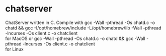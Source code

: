 # chatserver
ChatServer written in C. Compile with gcc -Wall -pthread -Os chatd.c -o chatd && gcc -I/opt/homebrew/include -L/opt/homebrew/lib -Wall -pthread -lncurses -Os client.c -o chatclient<br> 
for MacOS or gcc -Wall -pthread -Os chatd.c -o chatd && gcc -Wall -pthread -lncurses -Os client.c -o chatclient<br>
for Linux
